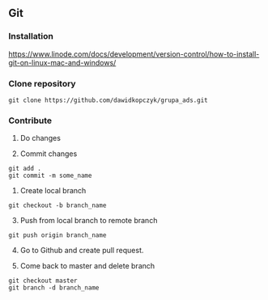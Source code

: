 ## Git

### Installation
https://www.linode.com/docs/development/version-control/how-to-install-git-on-linux-mac-and-windows/

### Clone repository
```
git clone https://github.com/dawidkopczyk/grupa_ads.git
```

### Contribute
1. Do changes

2. Commit changes
```
git add .
git commit -m some_name
```

1. Create local branch
```
git checkout -b branch_name
```

3. Push from local branch to remote branch
```
git push origin branch_name
```

4. Go to Github and create pull request. 

5. Come back to master and delete branch
```
git checkout master
git branch -d branch_name
```
